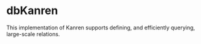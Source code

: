 # dbKanren

This implementation of Kanren supports defining, and efficiently querying,
large-scale relations.
